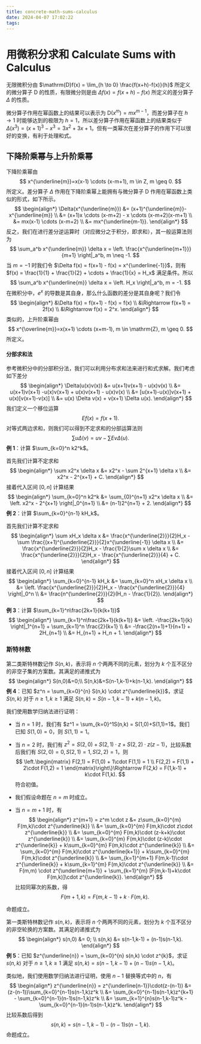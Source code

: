 ```yaml
---
title: concrete-math-sums-calculus
date: 2024-04-07 17:02:22
tags:
---
```


# 用微积分求和 Calculate Sums with Calculus

无限微积分由 $\mathrm{D}f(x) = \lim_{h \to 0} \frac{f(x+h)-f(x)}{h}$ 所定义的微分算子 $\mathrm{D}$ 的性质，有限微分则是由 $\Delta f(x) = f(x+h) - f(x)$ 所定义的差分算子 $\Delta$ 的性质。

微分算子作用在幂函数上的结果可以表示为 $\mathrm{D}(x^m)=mx^{m-1}$，而差分算子在 $h \to 1$ 时能够达到的极限为 $h=1$，所以差分算子作用在幂函数上的结果类似于 $\Delta(x^3)=(x+1)^3-x^3=3x^2+3x+1$。但有一类幂次在差分算子的作用下可以很好的变换，有利于处理和式。

## 下降阶乘幂与上升阶乘幂

下降阶乘幂由
$$
x^{\underline{m}}=x(x-1) \cdots (x-m+1), m \in Z, m \geq 0.
$$
所定义。差分算子 $\Delta$ 作用在下降阶乘幂上能拥有与微分算子 $\mathrm{D}$ 作用在幂函数上类似的形式，如下所示。
$$
\begin{align*}
\Delta(x^{\underline{m}}) &= (x+1)^{\underline{m}}-x^{\underline{m}} \\
&= (x+1)x \cdots (x-m+2) - x \cdots (x-m+2)(x-m+1) \\
&= mx(x-1) \cdots (x-m+2) \\
&= mx^{\underline{m-1}}.
\end{align*}
$$
反之，我们在进行差分逆运算时（对应微分之于积分，即求和），其一般运算法则为
$$
\sum_a^b x^{\underline{m}} \delta x = \left. \frac{x^{\underline{m+1}}}{m+1} \right|_a^b, m \neq -1.
$$
当 $m=-1$ 时我们令 $\Delta f(x) = f(x+1) - f(x) = x^{\underline{-1}}$，则有 $f(x) = \frac{1}{1} + \frac{1}{2} + \cdots + \frac{1}{x} = H_x$ 满足条件。所以
$$
\sum_a^b x^{\underline{m}} \delta x = \left. H_x \right|_a^b, m = -1.
$$
在微积分中，$e^x$ 的导数是其自身，那么什么函数的差分是其自身呢？我们令
$$
\begin{align*}
&\Delta f(x) = f(x+1) - f(x) = f(x) \\
&\Rightarrow f(x+1) = 2f(x) \\
&\Rightarrow f(x) = 2^x.
\end{align*}
$$
类似的，上升阶乘幂由
$$
x^{\overline{m}}=x(x+1) \cdots (x+m-1), m \in \mathrm{Z}, m \geq 0.
$$
所定义。

#### 分部求和法

参考微积分中的分部积分法，我们可以利用分布求和法来进行和式求解。我们考虑如下差分
$$
\begin{align*}
\Delta(u(x)v(x)) &= u(x+1)v(x+1) - u(x)v(x) \\
&= u(x+1)v(x+1) -u(x)v(x+1) + u(x)v(x+1) - u(x)v(x) \\
&= [u(x+1)-u(x)]v(x+1) + u(x)[v(x+1)-v(x)] \\
&= u(x) \Delta v(x) + v(x+1) \Delta u(x).
\end{align*}
$$
我们定义一个移位运算
$$
Ef(x) = f(x+1).
$$
对等式两边求和，则我们可以得到不定求和的分部运算法则
$$
\sum u\Delta(v) = uv - \sum Ev\Delta(u).
$$
**例 1**：计算 $\sum_{k=0}^n k2^k$。

首先我们计算不定求和
$$
\begin{align*}
\sum x2^x \delta x &= x2^x - \sum 2^{x+1} \delta x \\
&= x2^x - 2^{x+1} + C.
\end{align*}
$$
接着代入区间 $[0,n]$ 计算结果
$$
\begin{align*}
\sum_{k=0}^n k2^k &= \sum_{0}^{n+1} x2^x \delta x \\
&= \left. x2^x - 2^{x+1} \right|_0^{n+1} \\
&= (n-1)2^{n+1} + 2.
\end{align*}
$$
**例 2**：计算 $\sum_{k=0}^{n-1} kH_k$。

首先我们计算不定求和
$$
\begin{align*}
\sum xH_x \delta x &= \frac{x^{\underline{2}}}{2}H_x - \sum \frac{(x+1)^{\underline{2}}}{2}x^{\underline{-1}} \delta x \\
&= \frac{x^{\underline{2}}}{2}H_x - \frac{1}{2}\sum x \delta x \\
&= \frac{x^{\underline{2}}}{2}H_x - \frac{x^{\underline{2}}}{4} + C.
\end{align*}
$$
接着代入区间 $[0,n]$ 计算结果
$$
\begin{align*}
\sum_{k=0}^{n-1} kH_k &= \sum_{k=0}^n xH_x \delta x \\
&= \left. \frac{x^{\underline{2}}}{2}H_x - \frac{x^{\underline{2}}}{4} \right|_0^n \\
&= \frac{n^{\underline{2}}}{2}(H_n - \frac{1}{2}).
\end{align*}
$$
**例 3**：计算 $\sum_{k=1}^n\frac{2k+1}{k(k+1)}$
$$
\begin{align*}
\sum_{k=1}^n\frac{2k+1}{k(k+1)} &= \left. -\frac{2k+1}{k} \right|_1^{n+1} + \sum_{k=1}^n \frac{2}{k+1} \\
&= -\frac{2(n+1)+1}{n+1} + 2H_{n+1} \\
&= H_{n+1} + H_n + 1.
\end{align*}
$$

### 斯特林数

第二类斯特林数记作 $S(n,k)$，表示将 $n$ 个两两不同的元素，划分为 $k$ 个互不区分的非空子集的方案数。其满足的递推式为
$$
\begin{align*}
S(n,0)&=0;\\
S(n,k)&=S(n-1,k-1)+k(n-1,k).
\end{align*}
$$
**例 4**：已知 $z^n = \sum_{k=0}^{n} S(n,k) \cdot z^{\underline{k}}$，求证 $S(n,k)$ 对于 $n\geq1,k\geq1$ 满足 $S(n,k)=S(n-1,k-1)+k(n-1,k)$。

我们使用数学归纳法进行证明：

- 当 $n=1$ 时，我们有 $z^1 = \sum_{k=0}^1S(n,k) = S(1,0)+S(1,1)=1$。我们已知 $S(1,0)=0$，则 $S(1,1)=1$。

- 当 $n=2$ 时，我们有 $z^2=S(2,0)+S(2,1)\cdot z+S(2,2)\cdot z(z-1)$，比较系数后我们有 $S(2,0)=0, S(2,1)=1, S(2,2)=1$，则
  $$
  \left.\begin{matrix} 
    F(2,1) = F(1,0) + 1\cdot F(1,1) = 1 \\ 
    F(2,2) = F(1,1) + 2\cdot F(1,2) = 1
  \end{matrix}\right\}\Rightarrow F(2,k) = F(1,k-1) + k\cdot F(1,k).
  $$
  符合初值。

- 我们假设命题在 $n=m$ 时成立。

- 当 $n=m+1$ 时，有
  $$
  \begin{align*}
      z^{m+1} = z^m \cdot z &= z\sum_{k=0}^{m} F(m,k)\cdot z^{\underline{k}} \\
      &= \sum_{k=0}^{m} F(m,k)\cdot z\cdot z^{\underline{k}} \\
      &= \sum_{k=0}^{m} F(m,k)\cdot (z-k+k)\cdot z^{\underline{k}} \\
      &= \sum_{k=0}^{m} F(m,k)\cdot (z-k)\cdot z^{\underline{k}} + k\sum_{k=0}^{m} F(m,k)\cdot z^{\underline{k}} \\
      &= \sum_{k=0}^{m} F(m,k)\cdot z^{\underline{k+1}} + k\sum_{k=0}^{m} F(m,k)\cdot z^{\underline{k}} \\
      &= \sum_{k=1}^{m+1} F(m,k-1)\cdot z^{\underline{k}} + k\sum_{k=1}^{m} F(m,k)\cdot z^{\underline{k}} \\
      &= F(m,m) \cdot z^{\underline{m+1}} + \sum_{k=1}^{m} [F(m,k-1)+k\cdot F(m,k)]\cdot z^{\underline{k}}.
  \end{align*}
  $$
  比较同幂次的系数，得
  $$
  F(m+1,k) = F(m,k-1) + k \cdot F(m,k).
  $$

命题成立。

第一类斯特林数记作 $s(n,k)$，表示将 $n$ 个两两不同的元素，划分为 $k$ 个互不区分的非空轮换的方案数。其满足的递推式为
$$
\begin{align*}
s(n,0) &= 0; \\
s(n,k) &= s(n-1,k-1) + (n-1)s(n-1,k).
\end{align*}
$$
**例 5**：已知 $z^{\underline{n}} = \sum_{k=0}^{n} s(n,k) \cdot z^{k}$，求证 $s(n,k)$ 对于 $n\geq1,k\geq1$ 满足 $s(n,k) = s(n-1,k-1) + (n-1)s(n-1,k)$。

类似地，我们使用数学归纳法进行证明，使用 $n-1$ 替换等式中的 $n$，有
$$
\begin{align*}
    z^{\underline{n}} = z^{\underline{n-1}}\cdot(z-(n-1)) &= (z-(n-1))\sum_{k=0}^{n-1}s(n-1,k)z^k \\
    &= \sum_{k=0}^{n-1}s(n-1,k)z^{k+1} - \sum_{k=0}^{n-1}(n-1)s(n-1,k)z^k \\
    &= \sum_{k=1}^{n}s(n-1,k-1)z^k - \sum_{k=0}^{n-1}(n-1)s(n-1,k)z^k.
\end{align*}
$$
比较系数后得到
$$
s(n,k) = s(n-1,k-1) - (n-1)s(n-1,k).
$$
命题成立。
